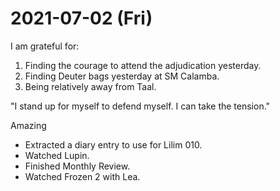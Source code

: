 # 2021-07-02 (Fri)

I am grateful for:

1. Finding the courage to attend the adjudication yesterday.
2. Finding Deuter bags yesterday at SM Calamba.
3. Being relatively away from Taal.

"I stand up for myself to defend myself. I can take the tension."

Amazing

- Extracted a diary entry to use for Lilim 010.
- Watched Lupin.
- Finished Monthly Review.
- Watched Frozen 2 with Lea.

